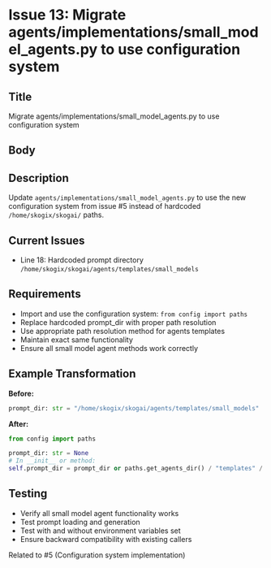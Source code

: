 # Issue 13: Migrate agents/implementations/small_model_agents.py to use configuration system

## Title
Migrate agents/implementations/small_model_agents.py to use configuration system

## Body
## Description
Update `agents/implementations/small_model_agents.py` to use the new configuration system from issue #5 instead of hardcoded `/home/skogix/skogai/` paths.

## Current Issues
- Line 18: Hardcoded prompt directory `/home/skogix/skogai/agents/templates/small_models`

## Requirements
- Import and use the configuration system: `from config import paths`
- Replace hardcoded prompt_dir with proper path resolution
- Use appropriate path resolution method for agents templates
- Maintain exact same functionality
- Ensure all small model agent methods work correctly

## Example Transformation
**Before:**
```python
prompt_dir: str = "/home/skogix/skogai/agents/templates/small_models"
```

**After:**
```python
from config import paths

prompt_dir: str = None
# In __init__ or method:
self.prompt_dir = prompt_dir or paths.get_agents_dir() / "templates" / "small_models"
```

## Testing
- Verify all small model agent functionality works
- Test prompt loading and generation
- Test with and without environment variables set
- Ensure backward compatibility with existing callers

Related to #5 (Configuration system implementation)
